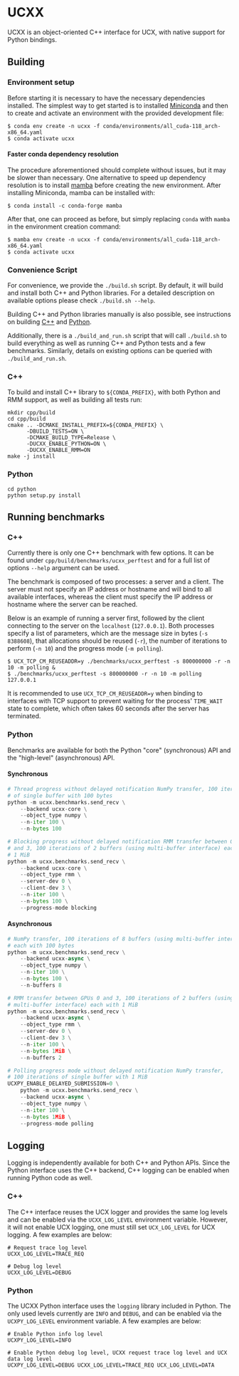 # UCXX

UCXX is an object-oriented C++ interface for UCX, with native support for Python bindings.

## Building

### Environment setup

Before starting it is necessary to have the necessary dependencies installed. The simplest way to get started is to installed [Miniconda](https://docs.conda.io/en/latest/miniconda.html) and then to create and activate an environment with the provided development file:

```
$ conda env create -n ucxx -f conda/environments/all_cuda-118_arch-x86_64.yaml
$ conda activate ucxx
```

#### Faster conda dependency resolution

The procedure aforementioned should complete without issues, but it may be slower than necessary. One alternative to speed up dependency resolution is to install [mamba](https://mamba.readthedocs.io/en/latest/) before creating the new environment. After installing Miniconda, mamba can be installed with:

```
$ conda install -c conda-forge mamba
```

After that, one can proceed as before, but simply replacing `conda` with `mamba` in the environment creation command:

```
$ mamba env create -n ucxx -f conda/environments/all_cuda-118_arch-x86_64.yaml
$ conda activate ucxx
```

### Convenience Script

For convenience, we provide the `./build.sh` script. By default, it will build and install both C++ and Python libraries. For a detailed description on available options please check `./build.sh --help`.

Building C++ and Python libraries manually is also possible, see instructions on building [C++](#c) and [Python](#python).

Additionally, there is a `./build_and_run.sh` script that will call `./build.sh` to build everything as well as running C++ and Python tests and a few benchmarks. Similarly, details on existing options can be queried with `./build_and_run.sh`.

### C++

To build and install C++ library to `${CONDA_PREFIX}`, with both Python and RMM support, as well as building all tests run:

```
mkdir cpp/build
cd cpp/build
cmake .. -DCMAKE_INSTALL_PREFIX=${CONDA_PREFIX} \
      -DBUILD_TESTS=ON \
      -DCMAKE_BUILD_TYPE=Release \
      -DUCXX_ENABLE_PYTHON=ON \
      -DUCXX_ENABLE_RMM=ON
make -j install
```

### Python

```
cd python
python setup.py install
```

## Running benchmarks

### C++

Currently there is only one C++ benchmark with few options. It can be found under `cpp/build/benchmarks/ucxx_perftest` and for a full list of options `--help` argument can be used.

The benchmark is composed of two processes: a server and a client. The server must not specify an IP address or hostname and will bind to all available interfaces, whereas the client must specify the IP address or hostname where the server can be reached.

Below is an example of running a server first, followed by the client connecting to the server on the `localhost` (`127.0.0.1`). Both processes specify a list of parameters, which are the message size in bytes (`-s 8388608`), that allocations should be reused (`-r`), the number of iterations to perform (`-n 10`) and the progress mode (`-m polling`).

```
$ UCX_TCP_CM_REUSEADDR=y ./benchmarks/ucxx_perftest -s 800000000 -r -n 10 -m polling &
$ ./benchmarks/ucxx_perftest -s 800000000 -r -n 10 -m polling 127.0.0.1
```

It is recommended to use `UCX_TCP_CM_REUSEADDR=y` when binding to interfaces with TCP support to prevent waiting for the process' `TIME_WAIT` state to complete, which often takes 60 seconds after the server has terminated.

### Python

Benchmarks are available for both the Python "core" (synchronous) API and the "high-level" (asynchronous) API.

#### Synchronous

```python
# Thread progress without delayed notification NumPy transfer, 100 iterations
# of single buffer with 100 bytes
python -m ucxx.benchmarks.send_recv \
    --backend ucxx-core \
    --object_type numpy \
    --n-iter 100 \
    --n-bytes 100

# Blocking progress without delayed notification RMM transfer between GPUs 0
# and 3, 100 iterations of 2 buffers (using multi-buffer interface) each with
# 1 MiB
python -m ucxx.benchmarks.send_recv \
    --backend ucxx-core \
    --object_type rmm \
    --server-dev 0 \
    --client-dev 3 \
    --n-iter 100 \
    --n-bytes 100 \
    --progress-mode blocking
```

#### Asynchronous

```python
# NumPy transfer, 100 iterations of 8 buffers (using multi-buffer interface)
# each with 100 bytes
python -m ucxx.benchmarks.send_recv \
    --backend ucxx-async \
    --object_type numpy \
    --n-iter 100 \
    --n-bytes 100 \
    --n-buffers 8

# RMM transfer between GPUs 0 and 3, 100 iterations of 2 buffers (using
# multi-buffer interface) each with 1 MiB
python -m ucxx.benchmarks.send_recv \
    --backend ucxx-async \
    --object_type rmm \
    --server-dev 0 \
    --client-dev 3 \
    --n-iter 100 \
    --n-bytes 1MiB \
    --n-buffers 2

# Polling progress mode without delayed notification NumPy transfer,
# 100 iterations of single buffer with 1 MiB
UCXPY_ENABLE_DELAYED_SUBMISSION=0 \
    python -m ucxx.benchmarks.send_recv \
    --backend ucxx-async \
    --object_type numpy \
    --n-iter 100 \
    --n-bytes 1MiB \
    --progress-mode polling
```

## Logging

Logging is independently available for both C++ and Python APIs. Since the Python interface uses the C++ backend, C++ logging can be enabled when running Python code as well.

### C++

The C++ interface reuses the UCX logger and provides the same log levels and can be enabled via the `UCXX_LOG_LEVEL` environment variable. However, it will not enable UCX logging, one must still set `UCX_LOG_LEVEL` for UCX logging. A few examples are below:

```
# Request trace log level
UCXX_LOG_LEVEL=TRACE_REQ

# Debug log level
UCXX_LOG_LEVEL=DEBUG
```

### Python

The UCXX Python interface uses the `logging` library included in Python. The only used levels currently are `INFO` and `DEBUG`, and can be enabled via the `UCXPY_LOG_LEVEL` environment variable. A few examples are below:

```
# Enable Python info log level
UCXPY_LOG_LEVEL=INFO

# Enable Python debug log level, UCXX request trace log level and UCX data log level
UCXPY_LOG_LEVEL=DEBUG UCXX_LOG_LEVEL=TRACE_REQ UCX_LOG_LEVEL=DATA
```
